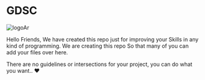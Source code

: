 # GDSC

![logoAr](https://github.com/AlRawan7/GDSC/assets/108388752/b337c65b-3f59-403e-82fc-1fef5ec0d392)

Hello Friends, We have created this repo just for improving your Skills in any kind of programming.
We are creating this repo So that many of you can add your files over here.

There are no guidelines or intersections for your project, you can do what you want.. ❤️
